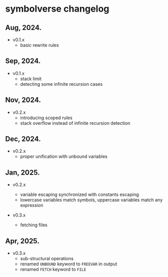 # symbolverse changelog

## Aug, 2024.

- v0.1.x
    - basic rewrite rules

## Sep, 2024.

- v0.1.x
    - stack limit
    - detecting some infinite recursion cases

## Nov, 2024.

- v0.2.x
    - introducing scoped rules
    - stack overflow instead of infinite recursion detection

## Dec, 2024.

- v0.2.x
    - proper unification with unbound variables

## Jan, 2025.

- v0.2.x
    - variable escaping synchronized with constants escaping
    - lowercase variables match symbols, uppercase variables match any expression

- v0.3.x
    - fetching files

## Apr, 2025.

- v0.3.x
    - sub-structural operations
    - renamed `UNBOUND` keyword to `FREEVAR` in output
    - renamed `FETCH` keyword to `FILE`



